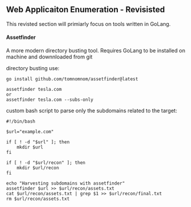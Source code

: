 ## Web Applicaiton Enumeration - Revisisted
This revisted section will primiarly focus on tools written in GoLang.

#### Assetfinder
A more modern directory busting tool. Requires GoLang to be installed on machine and downnloaded from git 

directory busting use:

    go install github.com/tomnomnom/assetfinder@latest

    assetfinder tesla.com 
    or
    assetfinder tesla.com --subs-only

custom bash script to parse only the subdomains related to the target:

    #!/bin/bash
    
    $url="example.com"
    
    if [ ! -d "$url" ]; then
        mkdir $url
    fi
    
    if [ ! -d "$url/recon" ]; then
        mkdir $url/recon
    fi
    
    echo "Harvesting subdomains with assetfinder"
    assetfinder $url >> $url/recon/assets.txt
    cat $url/recon/assets.txt | grep $1 >> $url/recon/final.txt
    rm $url/recon/assets.txt
